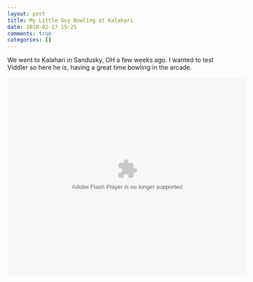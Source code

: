 ```yaml
---
layout: post
title: My Little Guy Bowling at Kalahari
date: 2010-02-17 15:25
comments: true
categories: []
---
```

We went to Kalahari in Sandusky, OH a few weeks ago. I wanted to test Viddler so here he is, having a great time bowling in the arcade.

<object classid="clsid:D27CDB6E-AE6D-11cf-96B8-444553540000" width="545" height="451" id="viddler_1843e600"><param name="movie" value="http://www.viddler.com/player/1843e600/" /><param name="allowScriptAccess" value="always" /><param name="allowFullScreen" value="true" /><embed src="http://www.viddler.com/player/1843e600/" width="545" height="451" type="application/x-shockwave-flash" allowScriptAccess="always" allowFullScreen="true" name="viddler_1843e600"></embed></object>
